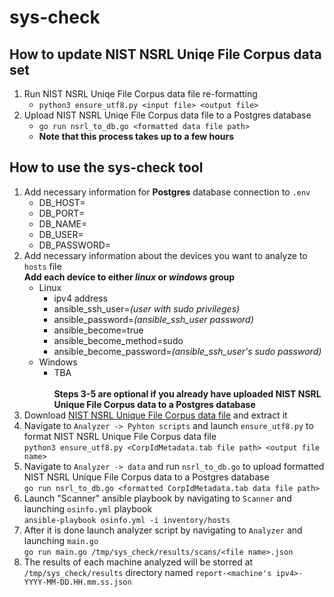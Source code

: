 # sys-check

## How to update NIST NSRL Uniqe File Corpus data set
1. Run NIST NSRL Uniqe File Corpus data file re-formatting
    - ```python3 ensure_utf8.py <input file> <output file>```
2. Upload NIST NSRL Uniqe File Corpus data file to a Postgres database
    - ```go run nsrl_to_db.go <formatted data file path>```
    - **Note that this process takes up to a few hours**

## How to use the sys-check tool
1. Add necessary information for **Postgres** database connection to `.env`
    - DB_HOST=
    - DB_PORT=
    - DB_NAME=
    - DB_USER=
    - DB_PASSWORD=
2. Add necessary information about the devices you want to analyze to `hosts` file
    <br>**Add each device to either *linux* or *windows* group**
    - Linux
        - ipv4 address
        - ansible_ssh_user=*(user with sudo privileges)*
        - ansible_password=*(ansible_ssh_user password)*
        - ansible_become=true
        - ansible_become_method=sudo
        - ansible_become_password=*(ansible_ssh_user's sudo password)*
    - Windows
        - TBA
<br><br>**Steps 3-5 are optional if you already have uploaded NIST NSRL Unique File Corpus data to a Postgres database**
3. Download [NIST NSRL Unique File Corpus data file](https://s3.amazonaws.com/docs.nsrl.nist.gov/morealgs/corpus/CorpIdMetadata.tab.zip) and extract it
4. Navigate to `Analyzer -> Pyhton scripts` and launch `ensure_utf8.py` to format NIST NSRL Unique File Corpus data file
    <br>```python3 ensure_utf8.py <CorpIdMetadata.tab file path> <output file name>```
5. Navigate to `Analyzer -> data` and run `nsrl_to_db.go` to upload formatted NIST NSRL Unique File Corpus data to a Postgres database
    <br>```go run nsrl_to_db.go <formatted CorpIdMetadata.tab data file path>```
6. Launch "Scanner" ansible playbook by navigating to `Scanner` and launching `osinfo.yml` playbook
    <br>```ansible-playbook osinfo.yml -i inventory/hosts```
7. After it is done launch analyzer script by navigating to `Analyzer` and launching `main.go`
    <br>```go run main.go /tmp/sys_check/results/scans/<file name>.json```
8. The results of each machine analyzed will be storred at `/tmp/sys_check/results` directory named `report-<machine's ipv4>-YYYY-MM-DD.HH.mm.ss.json`
